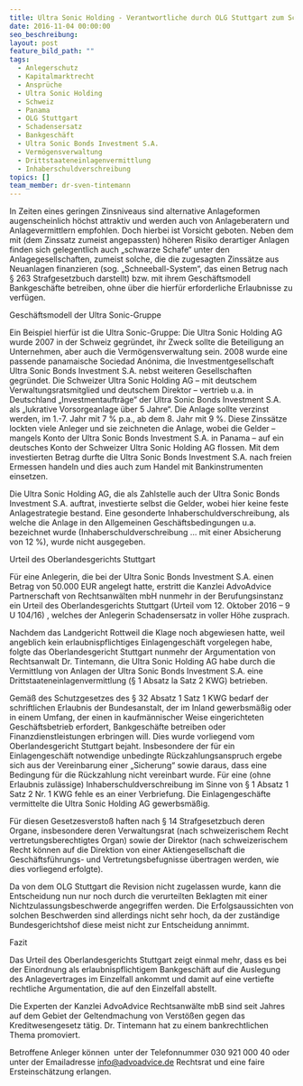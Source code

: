 ```yaml
---
title: Ultra Sonic Holding - Verantwortliche durch OLG Stuttgart zum Schadensersatz verurteilt
date: 2016-11-04 00:00:00
seo_beschreibung:
layout: post
feature_bild_path: ""
tags:
  - Anlegerschutz
  - Kapitalmarktrecht
  - Ansprüche
  - Ultra Sonic Holding
  - Schweiz
  - Panama
  - OLG Stuttgart
  - Schadensersatz
  - Bankgeschäft
  - Ultra Sonic Bonds Investment S.A.
  - Vermögensverwaltung
  - Drittstaateneinlagenvermittlung
  - Inhaberschuldverschreibung
topics: []
team_member: dr-sven-tintemann
---
```



In Zeiten eines geringen Zinsniveaus sind alternative Anlageformen augenscheinlich höchst attraktiv und werden auch von Anlageberatern und Anlagevermittlern empfohlen. Doch hierbei ist Vorsicht geboten. Neben dem mit (dem Zinssatz zumeist angepassten) höheren Risiko derartiger Anlagen finden sich gelegentlich auch „schwarze Schafe“ unter den Anlagegesellschaften, zumeist solche, die die zugesagten Zinssätze aus Neuanlagen finanzieren (sog. „Schneeball-System“, das einen Betrug nach § 263 Strafgesetzbuch darstellt) bzw. mit ihrem Geschäftsmodell Bankgeschäfte betreiben, ohne über die hierfür erforderliche Erlaubnisse zu verfügen.

Geschäftsmodell der Ultra Sonic-Gruppe

Ein Beispiel hierfür ist die Ultra Sonic-Gruppe: Die Ultra Sonic Holding AG wurde 2007 in der Schweiz gegründet, ihr Zweck sollte die Beteiligung an Unternehmen, aber auch die Vermögensverwaltung sein. 2008 wurde eine passende panamaische Sociedad Anónima, die Investmentgesellschaft Ultra Sonic Bonds Investment S.A. nebst weiteren Gesellschaften gegründet. Die Schweizer Ultra Sonic Holding AG – mit deutschem Verwaltungsratsmitglied und deutschem Direktor – vertrieb u.a. in Deutschland „Investmentaufträge“ der Ultra Sonic Bonds Investment S.A. als „lukrative Vorsorgeanlage über 5 Jahre“. Die Anlage sollte verzinst werden, im 1.-7. Jahr mit 7 % p.a., ab dem 8. Jahr mit 9 %. Diese Zinssätze lockten viele Anleger und sie zeichneten die Anlage, wobei die Gelder – mangels Konto der Ultra Sonic Bonds Investment S.A. in Panama – auf ein deutsches Konto der Schweizer Ultra Sonic Holding AG flossen. Mit dem investierten Betrag durfte die Ultra Sonic Bonds Investment S.A. nach freien Ermessen handeln und dies auch zum Handel mit Bankinstrumenten einsetzen.

Die Ultra Sonic Holding AG, die als Zahlstelle auch der Ultra Sonic Bonds Investment S.A. auftrat, investierte selbst die Gelder, wobei hier keine feste Anlagestrategie bestand. Eine gesonderte Inhaberschuldverschreibung, als welche die Anlage in den Allgemeinen Geschäftsbedingungen u.a. bezeichnet wurde (Inhaberschuldverschreibung … mit einer Absicherung von 12 %), wurde nicht ausgegeben.

Urteil des Oberlandesgerichts Stuttgart

Für eine Anlegerin, die bei der Ultra Sonic Bonds Investment S.A. einen Betrag von 50.000 EUR angelegt hatte, erstritt die Kanzlei AdvoAdvice Partnerschaft von Rechtsanwälten mbH nunmehr in der Berufungsinstanz ein Urteil des Oberlandesgerichts Stuttgart (Urteil vom 12. Oktober 2016 – 9 U 104/16) , welches der Anlegerin Schadensersatz in voller Höhe zusprach.

Nachdem das Landgericht Rottweil die Klage noch abgewiesen hatte, weil angeblich kein erlaubnispflichtiges Einlagengeschäft vorgelegen habe, folgte das Oberlandesgericht Stuttgart nunmehr der Argumentation von Rechtsanwalt Dr. Tintemann, die Ultra Sonic Holding AG habe durch die Vermittlung von Anlagen der Ultra Sonic Bonds Investment S.A. eine Drittstaateneinlagenvermittlung (§ 1 Absatz la Satz 2 KWG) betrieben.

Gemäß des Schutzgesetzes des § 32 Absatz 1 Satz 1 KWG bedarf der schriftlichen Erlaubnis der Bundesanstalt, der im Inland gewerbsmäßig oder in einem Umfang, der einen in kaufmännischer Weise eingerichteten Geschäftsbetrieb erfordert, Bankgeschäfte betreiben oder Finanzdienstleistungen erbringen will. Dies wurde vorliegend vom Oberlandesgericht Stuttgart bejaht. Insbesondere der für ein Einlagengeschäft notwendige unbedingte Rückzahlungsanspruch ergebe sich aus der Vereinbarung einer „Sicherung“ sowie daraus, dass eine Bedingung für die Rückzahlung nicht vereinbart wurde. Für eine (ohne Erlaubnis zulässige) Inhaberschuldverschreibung im Sinne von § 1 Absatz 1 Satz 2 Nr. 1 KWG fehle es an einer Verbriefung. Die Einlagengeschäfte vermittelte die Ultra Sonic Holding AG gewerbsmäßig.

Für diesen Gesetzesverstoß haften nach § 14 Strafgesetzbuch deren Organe, insbesondere deren Verwaltungsrat (nach schweizerischem Recht vertretungsberechtigtes Organ) sowie der Direktor (nach schweizerischem Recht können auf die Direktion von einer Aktiengesellschaft die Geschäftsführungs- und Vertretungsbefugnisse übertragen werden, wie dies vorliegend erfolgte).

Da von dem OLG Stuttgart die Revision nicht zugelassen wurde, kann die Entscheidung nun nur noch durch die verurteilten Beklagten mit einer Nichtzulassungsbeschwerde angegriffen werden. Die Erfolgsaussichten von solchen Beschwerden sind allerdings nicht sehr hoch, da der zuständige Bundesgerichtshof diese meist nicht zur Entscheidung annimmt.

Fazit

Das Urteil des Oberlandesgerichts Stuttgart zeigt einmal mehr, dass es bei der Einordnung als erlaubnispflichtigem Bankgeschäft auf die Auslegung des Anlagevertrages im Einzelfall ankommt und damit auf eine vertiefte rechtliche Argumentation, die auf den Einzelfall abstellt.

Die Experten der Kanzlei AdvoAdvice Rechtsanwälte mbB sind seit Jahres auf dem Gebiet der Geltendmachung von Verstößen gegen das Kreditwesengesetz tätig. Dr. Tintemann hat zu einem bankrechtlichen Thema promoviert.

Betroffene Anleger können  unter der Telefonnummer 030 921 000 40 oder unter der Emailadresse info@advoadvice.de Rechtsrat und eine faire Ersteinschätzung erlangen.